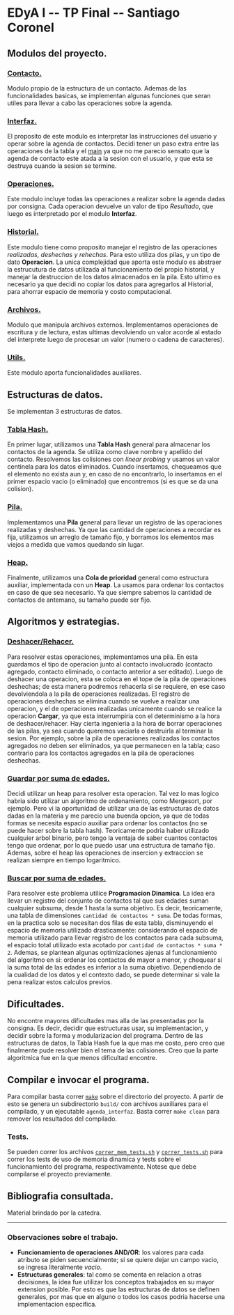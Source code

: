 # EDyA I -- TP Final -- Santiago Coronel

## Modulos del proyecto.

### [Contacto.](src/contacto.h)
Modulo propio de la estructura de un contacto. Ademas de las funcionalidades basicas, se implementan algunas funciones que seran utiles para llevar a cabo las operaciones sobre la agenda.

### [Interfaz.](src/interfaz.h)
El proposito de este modulo es interpretar las instrucciones del usuario y operar sobre la agenda de contactos. Decidi tener un paso extra entre las operaciones de la tabla y el [main](src/main.c) ya que no me parecio sensato que la agenda de contacto este atada a la sesion con el usuario, y que esta se destruya cuando la sesion se termine.

### [Operaciones.](src/operaciones.h)
Este modulo incluye todas las operaciones a realizar sobre la agenda dadas por consigna. Cada operacion devuelve un valor de tipo _Resultado_, que luego es interpretado por el modulo **Interfaz**.

### [Historial.](src/historial.h)
Este modulo tiene como proposito manejar el registro de las operaciones _realizadas, deshechas y rehechas_. Para esto utiliza dos pilas, y un tipo de dato **Operacion**. La unica complejidad que aporta este modulo es abstraer la estrucutura de datos utilizada al funcionamiento del propio historial, y manejar la destruccion de los datos almacenados en la pila. Esto ultimo es necesario ya que decidi no copiar los datos para agregarlos al Historial, para ahorrar espacio de memoria y costo computacional.

### [Archivos.](src/archivos.h)
Modulo que manipula archivos externos. Implementamos operaciones de escritura y de lectura, estas ultimas devolviendo un valor acorde al estado del interprete luego de procesar un valor (numero o cadena de caracteres).

### [Utils.](src/utils.h)
Este modulo aporta funcionalidades auxiliares.


## Estructuras de datos.
Se implementan 3 estructuras de datos.

### [Tabla Hash.](src/estructuras/tablahash.h)
En primer lugar, utilizamos una **Tabla Hash** general para almacenar los contactos de la agenda. Se utiliza como clave nombre y apellido del contacto.
Resolvemos las colisiones con _linear probing_ y usamos un valor centinela para los datos eliminados. Cuando insertamos, chequeamos que el elemento no exista aun y, en caso de no encontrarlo, lo insertamos en el primer espacio vacio (o eliminado) que encontremos (si es que se da una colision).

### [Pila.](src/estructuras/pila.h)
Implementamos una **Pila** general para llevar un registro de las operaciones realizadas y deshechas. Ya que las cantidad de operaciones a recordar es fija, utilizamos un arreglo de tamaño fijo, y borramos los elementos mas viejos a medida que vamos quedando sin lugar.

### [Heap.](src/estructuras/heap.h)
Finalmente, utilizamos una **Cola de prioridad** general como estructura auxiliar, implementada con un **Heap**. La usamos para ordenar los contactos en caso de que sea necesario. Ya que siempre sabemos la cantidad de contactos de antemano, su tamaño puede ser fijo.


## Algoritmos y estrategias.

### [Deshacer/Rehacer.](src/operaciones.c)
Para resolver estas operaciones, implementamos una pila. En esta guardamos el tipo de operacion junto al contacto involucrado (contacto agregado, contacto eliminado, o contacto anterior a ser editado). Luego de deshacer una operacion, esta se coloca en el tope de la pila de operaciones deshechas; de esta manera podremos rehacerla si se requiere, en ese caso devolviendola a la pila de operaciones realizadas. El registro de operaciones deshechas se elimina cuando se vuelve a realizar una operacion, y el de operaciones realizadas unicamente cuando se realice la operacion **Cargar**, ya que esta interrumpiria con el determinismo a la hora de deshacer/rehacer. Hay cierta ingenieria a la hora de borrar operaciones de las pilas, ya sea cuando queremos vaciarla o destruirla al terminar la sesion.
Por ejemplo, sobre la pila de operaciones realizadas los contactos agregados no deben ser eliminados, ya que permanecen en la tabla; caso contrario para los contactos agregados en la pila de operaciones deshechas.

### [Guardar por suma de edades.](src/operaciones.c)
Decidi utilizar un heap para resolver esta operacion. Tal vez lo mas logico habria sido utilizar un algoritmo de ordenamiento, como Mergesort, por ejemplo. Pero vi la oportunidad de utilizar una de las estructuras de datos dadas en la materia y me parecio una buenda opcion, ya que de todas formas se necesita espacio auxiliar para ordenar los contactos (no se puede hacer sobre la tabla hash). Teoricamente podria haber utilizado cualquier arbol binario, pero tengo la ventaja de saber cuantos contactos tengo que ordenar, por lo que puedo usar una estructura de tamaño fijo. Ademas, sobre el heap las operaciones de insercion y extraccion se realizan siempre en tiempo logaritmico.

### [Buscar por suma de edades.](src/operaciones.c)
Para resolver este problema utilice **Programacion Dinamica**. La idea era llevar un registro del conjunto de contactos tal que sus edades suman cualquier subsuma, desde 1 hasta la suma objetivo. Es decir, teoricamente, una tabla de dimensiones ```cantidad de contactos * suma```. De todas formas, en la practica solo se necesitan dos filas de esta tabla, disminuyendo el espacio de memoria utilizado drasticamente: considerando el espacio de memoria utilizado para llevar registro de los contactos para cada subsuma, el espacio total utilizado esta acotado por ```cantidad de contactos * suma * 2```. Ademas, se plantean algunas optimizaciones ajenas al funcionamiento del algoritmo en si: ordenar los contactos de mayor a menor, y chequear si la suma total de las edades es inferior a la suma objetivo. Dependiendo de la cualidad de los datos y el contexto dado, se puede determinar si vale la pena realizar estos calculos previos.

## Dificultades.
No encontre mayores dificultades mas alla de las presentadas por la consigna. Es decir, decidir que estructuras usar, su implementacion, y decidir sobre la forma y modularizacion del programa. Dentro de las estructuras de datos, la Tabla Hash fue la que mas me costo, pero creo que finalmente pude resolver bien el tema de las colisiones. Creo que la parte algoritmica fue en la que menos dificultad encontre.

## Compilar e invocar el programa.
Para compilar basta correr [```make```](Makefile) sobre el directorio del proyecto. A partir de esto se genera un subdirectorio ```build/``` con archivos auxiliares para el compilado, y un ejecutable ```agenda_interfaz```. Basta correr ```make clean``` para remover los resultados del compilado.

### Tests.
Se pueden correr los archivos [```correr_mem_tests.sh```](correr_mem_tests.sh) y [```correr_tests.sh```](correr_tests.sh) para correr los tests de uso de memoria dinamica y tests sobre el funcionamiento del programa, respectivamente. Notese que debe compilarse el proyecto previamente.

## Bibliografia consultada.
Material brindado por la catedra.

---

### Observaciones sobre el trabajo.
- **Funcionamiento de operaciones AND/OR**: los valores para cada atributo se piden secuencialmente; si se quiere dejar un campo vacio, se ingresa literalmente _vacio_.
- **Estructuras generales**: tal como se comenta en relacion a otras decisiones, la idea fue utilizar los conceptos trabajados en su mayor extension posible. Por esto es que las estructuras de datos se definen generales, por mas que en alguno o todos los casos podria hacerse una implementacion especifica.  
